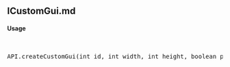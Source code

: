 ## ICustomGui.md


#### Usage     
<br>

<pre>
API.createCustomGui(int id, int width, int height, boolean pauseGame)
</pre>

<br>
<br>

